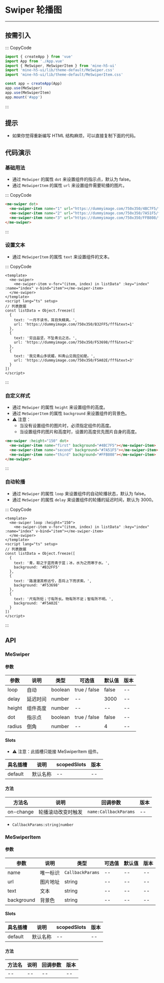 # Swiper 轮播图

---

## 按需引入

::: CopyCode

```JavaScript
import { createApp } from 'vue'
import App from './App.vue'
import { MeSwiper, MeSwiperItem } from 'mine-h5-ui'
import 'mine-h5-ui/lib/theme-default/MeSwiper.css'
import 'mine-h5-ui/lib/theme-default/MeSwiperItem.css'

const app = createApp(App)
app.use(MeSwiper)
app.use(MeSwiperItem)
app.mount('#app')
```

:::

## 提示

- 如果你觉得重新编写 HTML 结构麻烦，可以直接复制下面的代码。

## 代码演示

### 基础用法

- 通过 `MeSwiper` 的属性 `dot` 来设置组件的指示点，默认为 false。
- 通过 `MeSwiperItem` 的属性 `url` 来设置组件需要轮播的图片。

::: CopyCode

```HTML
<me-swiper dot>
  <me-swiper-item name="1" url="https://dummyimage.com/750x350/4BC7F5/fff&text=1"></me-swiper-item>
  <me-swiper-item name="2" url="https://dummyimage.com/750x350/7A51F5/fff&text=2"></me-swiper-item>
  <me-swiper-item name="3" url="https://dummyimage.com/750x350/FFB808/fff&text=3"></me-swiper-item>
</me-swiper>
```

:::

### 设置文本

- 通过 `MeSwiperItem` 的属性 `text` 来设置组件的文本。

::: CopyCode

```Vue
<template>
  <me-swiper>
    <me-swiper-item v-for="(item, index) in listData" :key="index" :name="index" v-bind="item"></me-swiper-item>
  </me-swiper>
</template>
<script lang="ts" setup>
// 列表数据
const listData = Object.freeze([
  {
    text: '一月不读书，耳目失精爽。',
    url: 'https://dummyimage.com/750x350/B32FF5/fff&text=1'
  },
  {
    text: '穷且益坚，不坠青云之志。',
    url: 'https://dummyimage.com/750x350/F53698/fff&text=2'
  },
  {
    text: '我见青山多妩媚，料青山见我应如是。',
    url: 'https://dummyimage.com/750x350/F5A02E/fff&text=3'
  }
])
</script>
```

:::

### 自定义样式

- 通过 `MeSwiper` 的属性 `height` 来设置组件的高度。
- 通过 `MeSwiperItem` 的属性 `background` 来设置组件的背景色。
- ⚠ 注意：
  - 当没有设置组件的图片时，必须指定组件的高度。
  - 当设置组件的图片和高度时，设置的高度优先图片自身的高度。

```HTML
<me-swiper :height="150" dot>
  <me-swiper-item name="first" background="#4BC7F5"></me-swiper-item>
  <me-swiper-item name="second" background="#7A51F5"></me-swiper-item>
  <me-swiper-item name="third" background="#FFB808"></me-swiper-item>
</me-swiper>
```

:::

### 自动轮播

- 通过 `MeSwiper` 的属性 `loop` 来设置组件的自动轮播状态，默认为 false。
- 通过 `MeSwiper` 的属性 `delay` 来设置组件的轮播的延迟时间，默认为 3000。

::: CopyCode

```Vue
<template>
  <me-swiper loop :height="150">
    <me-swiper-item v-for="(item, index) in listData" :key="index" :name="index" v-bind="item"></me-swiper-item>
  </me-swiper>
</template>
<script lang="ts" setup>
// 列表数据
const listData = Object.freeze([
  {
    text: '青，取之于蓝而青于蓝；冰，水为之而寒于水。',
    background: '#B32FF5'
  },
  {
    text: '路漫漫其修远兮，吾将上下而求索。',
    background: '#F53698'
  },
  {
    text: '尺有所短；寸有所长。物有所不足；智有所不明。',
    background: '#F5A02E'
  }
])
</script>
```

:::

## API

### MeSwiper

#### 参数

| 参数   | 说明     | 类型    | 可选值       | 默认值 | 版本 |
| ------ | -------- | ------- | ------------ | ------ | ---- |
| loop   | 自动     | boolean | true / false | false  | --   |
| delay  | 延迟时间 | number  | --           | 3000   | --   |
| height | 组件高度 | number  | --           | --     | --   |
| dot    | 指示点   | boolean | true / false | false  | --   |
| radius | 倒角     | number  | --           | 4      | --   |

#### Slots

- ⚠ 注意：此插槽只能接 MeSwiperItem 组件。

| 具名插槽 | 说明     | scopedSlots | 版本 |
| -------- | -------- | ----------- | ---- |
| default  | 默认名称 | --          | --   |

#### 方法

| 方法名    | 说明               | 回调参数              | 版本 |
| --------- | ------------------ | --------------------- | ---- |
| on-change | 轮播滚动改变时触发 | `name:CallbackParams` | --   |

- `CallbackParams:string|number`

### MeSwiperItem

#### 参数

| 参数       | 说明     | 类型             | 可选值 | 默认值 | 版本 |
| ---------- | -------- | ---------------- | ------ | ------ | ---- |
| name       | 唯一标识 | `CallbackParams` | --     | --     | --   |
| url        | 图片地址 | string           | --     | --     | --   |
| text       | 文本     | string           | --     | --     | --   |
| background | 背景色   | string           | --     | --     | --   |

#### Slots

| 具名插槽 | 说明     | scopedSlots | 版本 |
| -------- | -------- | ----------- | ---- |
| default  | 默认名称 | --          | --   |

#### 方法

| 方法名 | 说明 | 回调参数 | 版本 |
| ------ | ---- | -------- | ---- |
| --     | --   | --       | --   |
